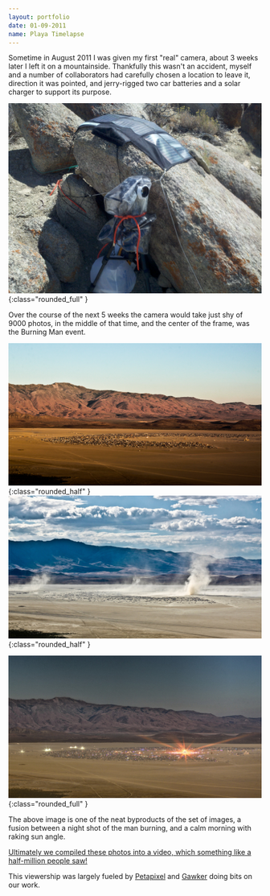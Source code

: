 ```yaml
---
layout: portfolio
date: 01-09-2011
name: Playa Timelapse
---
```


Sometime in August 2011 I was given my first "real" camera, about 3 weeks later I
left it on a mountainside. Thankfully this wasn't an accident, myself and a number
of collaborators had carefully chosen a location to leave it, direction it was pointed,
and jerry-rigged two car batteries and a solar charger to support its purpose.

![alt text](/images/timelapse/setup.jpg "Leaving hardware behind"){:class="rounded_full" }

Over the course of the next 5 weeks the camera would take just shy of 9000 photos,
in the middle of that time, and the center of the frame, was the Burning Man event.

![alt text](/images/timelapse/hdr.jpg "!"){:class="rounded_half" }
![alt text](/images/timelapse/dusty.jpg "!"){:class="rounded_half" }

![alt text](/images/timelapse/fused_man_burn.jpg "!"){:class="rounded_full" }

The above image is one of the neat byproducts of the set of images, a fusion between a 
night shot of the man burning, and a calm morning with raking sun angle.

[Ultimately we compiled these photos into a video, which something like a half-million
people saw!](https://www.youtube.com/watch?v=ZQacfYW6eZQ)

This viewership was largely fueled by
[Petapixel](https://petapixel.com/2011/10/14/mesmerizing-time-lapse-of-burning-man-shows-5-weeks-in-5-minutes/) and
[Gawker](https://gawker.com/5849545%2Fthe-craziness-of-burning-man-in-5-minutes) doing bits on our work.

